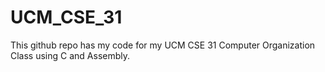 # UCM_CSE_31
This github repo has my code for my UCM CSE 31 Computer Organization Class using C and Assembly.
